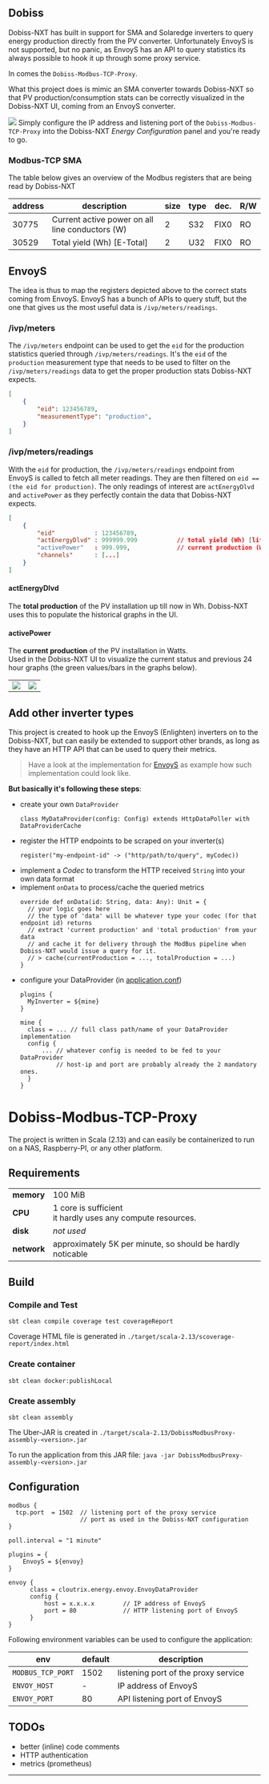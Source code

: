 ## Dobiss

Dobiss-NXT has built in support for SMA and Solaredge inverters to query energy production directly from the PV converter.
Unfortunately EnvoyS is not supported, but no panic, as EnvoyS has an API to query statistics its always possible to
hook it up through some proxy service.

In comes the `Dobiss-Modbus-TCP-Proxy`.

What this project does is mimic an SMA converter towards Dobiss-NXT so that PV production/consumption stats
can be correctly visualized in the Dobiss-NXT UI, coming from an EnvoyS converter.

![](assets/dobiss-config.png)
Simply configure the IP address and listening port of the `Dobiss-Modbus-TCP-Proxy` into the Dobiss-NXT _Energy Configuration_
panel and you're ready to go.

### Modbus-TCP SMA

The table below gives an overview of the Modbus registers that are being read by Dobiss-NXT

| address | description                                      | size | type | dec. |R/W |
|---------|--------------------------------------------------|------|------|------|----|
| 30775   | Current active power on all line conductors (W)  | 2    | S32  | FIX0 | RO |
| 30529   | Total yield (Wh) [E-Total]                       | 2    | U32  | FIX0 | RO |

## EnvoyS

The idea is thus to map the registers depicted above to the correct stats coming from EnvoyS.
EnvoyS has a bunch of APIs to query stuff, but the one that gives us the most useful data is `/ivp/meters/readings`.

### /ivp/meters

The `/ivp/meters` endpoint can be used to get the `eid` for the production statistics queried through `/ivp/meters/readings`.
It's the `eid` of the `production` measurement type that needs to be used to filter on the `/ivp/meters/readings` data to get
the proper production stats Dobiss-NXT expects.

``` json
[
    {
        "eid": 123456789,
        "measurementType": "production",
    }
]
```

### /ivp/meters/readings

With the `eid` for production, the `/ivp/meters/readings` endpoint from EnvoyS is called to fetch all meter readings.
They are then filtered on `eid == (the eid for production)`.
The only readings of interest are `actEnergyDlvd` and `activePower` as they perfectly contain the data that Dobiss-NXT expects.

``` json
[
    {
        "eid"           : 123456789,
        "actEnergyDlvd" : 999999.999           // total yield (Wh) [lifetime]
        "activePower"   : 999.999,             // current production (W)
        "channels"      : [...]
    }
]
```

#### actEnergyDlvd
The **total production** of the PV installation up till now in Wh.
Dobiss-NXT uses this to populate the historical graphs in the UI.

#### activePower
The **current production** of the PV installation in Watts.  
Used in the Dobiss-NXT UI to visualize the current status and previous 24 hour graphs (the green values/bars in the graphs below).

|                                         |                                     |
| --------------------------------------- | ----------------------------------- |
|![](assets/dobiss-energy-ui-current.png) | ![](assets/dobiss-energy-ui-24h.png)|

## Add other inverter types

This project is created to hook up the EnvoyS (Enlighten) inverters on to the Dobiss-NXT, but can easily be extended
to support other brands, as long as they have an HTTP API that can be used to query their metrics.

> Have a look at the implementation for [EnvoyS](./src/main/scala/cloutrix/energy/envoy/EnvoyDataProvider.scala) as example how such implementation could look like.

**But basically it's following these steps**:

- create your own `DataProvider`
  ```
  class MyDataProvider(config: Config) extends HttpDataPoller with DataProviderCache
  ```
- register the HTTP endpoints to be scraped on your inverter(s)
  ```
  register("my-endpoint-id" -> ("http/path/to/query", myCodec))
  ```
- implement a _Codec_ to transform the HTTP received `String` into your own data format  
- implement `onData` to process/cache the queried metrics
  ```
  override def onData(id: String, data: Any): Unit = {
    // your logic goes here
    // the type of 'data' will be whatever type your codec (for that endpoint id) returns
    // extract 'current production' and 'total production' from your data
    // and cache it for delivery through the ModBus pipeline when Dobiss-NXT would issue a query for it.
    // > cache(currentProduction = ..., totalProduction = ...)
  }
  ```
- configure your DataProvider (in [application.conf](./src/main/resources/application.conf))
  ```
  plugins {
    MyInverter = ${mine}
  }
  
  mine {
    class = ... // full class path/name of your DataProvider implementation
    config {
        ... // whatever config is needed to be fed to your DataProvider
            // host-ip and port are probably already the 2 mandatory ones.
    }
  }
  ```

# Dobiss-Modbus-TCP-Proxy

The project is written in Scala (2.13) and can easily be containerized to run on a NAS, Raspberry-PI, or any other platform.

## Requirements

|            |                                                                 |
|------------|-----------------------------------------------------------------|
| **memory** | 100 MiB                                                         |
| **CPU**    | 1 core is sufficient <br> it hardly uses any compute resources. |
| **disk**   | _not used_                                                      |
| **network**| approximately 5K per minute, so should be hardly noticable      | 

## Build

### Compile and Test
```
sbt clean compile coverage test coverageReport
```
Coverage HTML file is generated in `./target/scala-2.13/scoverage-report/index.html`

### Create container
```
sbt clean docker:publishLocal
```

### Create assembly
```
sbt clean assembly
```
The Uber-JAR is created in `./target/scala-2.13/DobissModbusProxy-assembly-<version>.jar`

To run the application from this JAR file: `java -jar DobissModbusProxy-assembly-<version>.jar`

## Configuration
```
modbus {
  tcp.port  = 1502  // listening port of the proxy service
                    // port as used in the Dobiss-NXT configuration
}

poll.interval = "1 minute"

plugins = {
    EnvoyS = ${envoy}
}

envoy {
      class = cloutrix.energy.envoy.EnvoyDataProvider
      config {
          host = x.x.x.x        // IP address of EnvoyS
          port = 80             // HTTP listening port of EnvoyS
      }
}
```

Following environment variables can be used to configure the application:

| env                    | default | description                         |
|------------------------|---------|-------------------------------------|
| `MODBUS_TCP_PORT`      | 1502    | listening port of the proxy service |
| `ENVOY_HOST`           | -       | IP address of EnvoyS                |
| `ENVOY_PORT`           | 80      | API listening port of EnvoyS        |

## TODOs
 - better (inline) code comments
 - HTTP authentication
 - metrics (prometheus)

---


